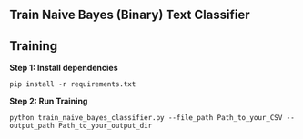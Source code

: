 ## Train Naive Bayes (Binary) Text Classifier

## Training

**Step $1$: Install dependencies**

```
pip install -r requirements.txt
```

**Step $2$: Run Training**

``` shell
python train_naive_bayes_classifier.py --file_path Path_to_your_CSV --output_path Path_to_your_output_dir

```
